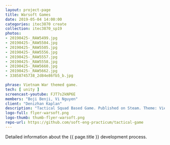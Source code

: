 ```yaml
---
layout: project-page
title: Warsoft Games
date: 2019-05-04 14:00:00
categories: itec3870 create
collection: itec3870_sp19
photos:
- 20190425-_RAW5499.jpg
- 20190425-_RAW5504.jpg
- 20190425-_RAW5505.jpg
- 20190425-_RAW5556.jpg
- 20190425-_RAW5557.jpg
- 20190425-_RAW5558.jpg
- 20190425-_RAW5660.jpg
- 20190425-_RAW5662.jpg
- 33858745738_2d84e86fb5_b.jpg

phrase: Vietnam War themed game.
tech: [ unity ]
screencast-youtube: FJT7s2kNP6E
members: "Boji Benji, Vi Nguyen"
client: "Denizhan Kaplan"
description: "Tactical Squad Based Game. Published on Steam. Theme: Vietnam War."
logo-full: flyer-warsoft.png
logo-thumb: thumb-flyer-warsoft.png
repo-url: https://github.com/soft-eng-practicum/tactical-game
---
```


Detailed information about the {{ page.title }} development process.

<!-- lightgallery -->
<script src="https://code.jquery.com/jquery-2.2.4.min.js"></script>
<script src="https://cdn.jsdelivr.net/lightgallery/1.3.7/js/lightgallery.min.js">
</script>
<script src="https://cdn.jsdelivr.net/g/lg-zoom"></script>

<script type="text/javascript">

    $(document).ready(function() {

        $("body").lightGallery({

            zoom: true,
            selector: 'a#lightgallery',
            selectWithin: 'body'

        });

    });

</script>

[ggc]: http://www.ggc.edu
[gunay-ggc]: http://www.ggc.edu/about-ggc/directory/cengiz-gunay
[doloc-ggc]: http://www.ggc.edu/about-ggc/directory/anca-doloc-mihu

